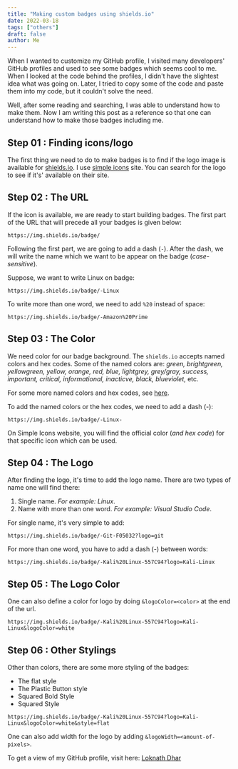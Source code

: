 ```yaml
---
title: "Making custom badges using shields.io"
date: 2022-03-18
tags: ["others"]
draft: false
author: Me
---
```


When I wanted to customize my GitHub profile, I visited many developers' GitHub profiles and used to see some badges which seems cool to me. When I looked at the code behind the profiles, I didn't have the slightest idea what was going on. Later, I tried to copy some of the code and paste them into my code, but it couldn't solve the need.

Well, after some reading and searching, I was able to understand how to make them. Now I am writing this post as a reference so that one can understand how to make those badges including me.

## Step 01 : Finding icons/logo

The first thing we need to do to make badges is to find if the logo image is available for [shields.io](https://shields.io/#your-badge). I use [simple icons](https://simpleicons.org/) site. You can search for the logo to see if it's' available on their site.

## Step 02 : The URL

If the icon is available, we are ready to start building badges. The first part of the URL that will precede all your badges is given below:

```
https://img.shields.io/badge/
```

Following the first part, we are going to add a dash (`-`). After the dash, we will write the name which we want to be appear on the badge (*case-sensitive*).

Suppose, we want to write Linux on badge:

```
https://img.shields.io/badge/-Linux
```

To write more than one word, we need to add `%20` instead of space:

```
https://img.shields.io/badge/-Amazon%20Prime
```

## Step 03 : The Color

We need color for our badge background. The `shields.io` accepts named colors and hex codes. Some of the named colors are: *green, brightgreen, yellowgreen, yellow, orange, red, blue, lightgrey, grey/gray, success, important, critical, informational, inacticve, black, blueviolet*, etc.

For some more named colors and hex codes, see [here](https://htmlcolorcodes.com/color-names/).

To add the named colors or the hex codes, we need to add a dash (-):

```
https://img.shields.io/badge/-Linux-
```

On Simple Icons website, you will find the official color (*and hex code*) for that specific icon which can be used.

## Step 04 : The Logo

After finding the logo, it's time to add the logo name. There are two types of name one will find there:

1. Single name. *For example: Linux*.
2. Name with more than one word. *For example: Visual Studio Code*. 

For single name, it's very simple to add:

```
https://img.shields.io/badge/-Git-F05032?logo=git
```

For more than one word, you have to add a dash (-) between words:

```
https://img.shields.io/badge/-Kali%20Linux-557C94?logo=Kali-Linux
```

## Step 05 : The Logo Color

One can also define a color for logo by doing `&logoColor=<color>` at the end of the url.

```
https://img.shields.io/badge/-Kali%20Linux-557C94?logo=Kali-Linux&logoColor=white
```

## Step 06 : Other Stylings

Other than colors, there are some more styling of the badges:

- The flat style
- The Plastic Button style
- Squared Bold Style
- Squared Style

```
https://img.shields.io/badge/-Kali%20Linux-557C94?logo=Kali-Linux&logoColor=white&style=flat
```

One can also add width for the logo by adding `&logoWidth=<amount-of-pixels>`.

To get a view of my GitHub profile, visit here: [Loknath Dhar](https://github.com/Dhar01)